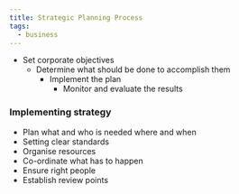 ```yaml
---
title: Strategic Planning Process
tags:
  - business
---
```

- Set corporate objectives
	- Determine what should be done to accomplish them
		- Implement the plan
			- Monitor and evaluate the results

### Implementing strategy

- Plan what and who is needed where and when
- Setting clear standards
- Organise resources
- Co-ordinate what has to happen
- Ensure right people
- Establish review points

